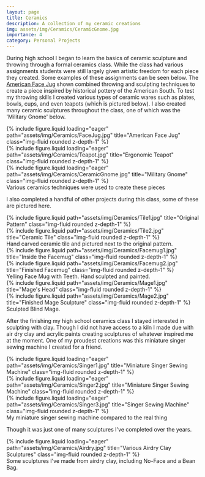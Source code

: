 ```yaml
---
layout: page
title: Ceramics
description: A collection of my ceramic creations
img: assets/img/Ceramics/CeramicGnome.jpg
importance: 4
category: Personal Projects
---
```


During high school I began to learn the basics of ceramic sculpture and throwing through a formal ceramics class. While the class had various assignments students were still largely given artistic freedom for each piece they created. Some examples of these assignments can be seen below. The <a href='https://www.si.edu/spotlight/american-face-vessels'>American Face Jug</a> shown combined throwing and sculpting techniques to create a piece inspired by historical pottery of the American South. To test my throwing skills I created various types of ceramic wares such as plates, bowls, cups, and even teapots (which is pictured below). I also created many ceramic sculptures throughout the class, one of which was the 'Military Gnome' below.

<div class="row">
    <div class="col-sm mt-3 mt-md-0">
        {% include figure.liquid loading="eager" path="assets/img/Ceramics/FaceJug.jpg" title="American Face Jug" class="img-fluid rounded z-depth-1" %}
    </div>
    <div class="col-sm mt-3 mt-md-0">
        {% include figure.liquid loading="eager" path="assets/img/Ceramics/Teapot.jpg" title="Ergonomic Teapot" class="img-fluid rounded z-depth-1" %}
    </div>
    <div class="col-sm mt-3 mt-md-0">
        {% include figure.liquid loading="eager" path="assets/img/Ceramics/CeramicGnome.jpg" title="Military Gnome" class="img-fluid rounded z-depth-1" %}
    </div>
</div>
<div class="caption">
    Various ceramics techniques were used to create these pieces
</div>



I also completed a handful of other projects during this class, some of these are pictured here.

<div class="row justify-content-sm-center">
    <div class="col-sm-4 mt-3 mt-md-0">
        {% include figure.liquid path="assets/img/Ceramics/Tile1.jpg" title="Original Pattern" class="img-fluid rounded z-depth-1" %}
    </div>
    <div class="col-sm-4 mt-3 mt-md-0">
        {% include figure.liquid path="assets/img/Ceramics/Tile2.jpg" title="Ceramic Tile" class="img-fluid rounded z-depth-1" %}
    </div>
</div>
<div class="caption">
    Hand carved ceramic tile and pictured next to the original pattern.
</div>

<div class="row justify-content-sm-center">
    <div class="col-sm-4 mt-3 mt-md-0">
        {% include figure.liquid path="assets/img/Ceramics/Facemug1.jpg" title="Inside the Facemug" class="img-fluid rounded z-depth-1" %}
    </div>
    <div class="col-sm-4 mt-3 mt-md-0">
        {% include figure.liquid path="assets/img/Ceramics/Facemug2.jpg" title="Finished Facemug" class="img-fluid rounded z-depth-1" %}
    </div>
</div>
<div class="caption">
    Yelling Face Mug with Teeth. Hand sculpted and painted.
</div>

<div class="row justify-content-sm-center">
    <div class="col-sm-4 mt-3 mt-md-0">
        {% include figure.liquid path="assets/img/Ceramics/Mage1.jpg" title="Mage's Head" class="img-fluid rounded z-depth-1" %}
    </div>
    <div class="col-sm-4 mt-3 mt-md-0">
        {% include figure.liquid path="assets/img/Ceramics/Mage2.jpg" title="Finished Mage Sculpture" class="img-fluid rounded z-depth-1" %}
    </div>
</div>
<div class="caption">
    Sculpted Blind Mage.
</div>

After the finishing my high school ceramics class I stayed interested in sculpting with clay. Though I did not have access to a kiln I made due with air dry clay and acrylic paints creating sculptures of whatever inspired me at the moment. One of my proudest creations was this miniature singer sewing machine I created for a friend.

<div class="row">
    <div class="col-sm mt-3 mt-md-0">
        {% include figure.liquid loading="eager" path="assets/img/Ceramics/Singer1.jpg" title="Miniature Singer Sewing Machine" class="img-fluid rounded z-depth-1" %}
    </div>
    <div class="col-sm mt-3 mt-md-0">
        {% include figure.liquid loading="eager" path="assets/img/Ceramics/Singer2.jpg" title="Miniature Singer Sewing Machine" class="img-fluid rounded z-depth-1" %}
    </div>
    <div class="col-sm mt-3 mt-md-0">
        {% include figure.liquid loading="eager" path="assets/img/Ceramics/Singer3.jpg" title="Singer Sewing Machine" class="img-fluid rounded z-depth-1" %}
    </div>
</div>
<div class="caption">
    My miniature singer sewing machine compared to the real thing
</div>

Though it was just one of many sculptures I've completed over the years.

<div class="row">
    <div class="col-sm mt-3 mt-md-0">
        {% include figure.liquid loading="eager" path="assets/img/Ceramics/Airdry.jpg" title="Various Airdry Clay Sculptures" class="img-fluid rounded z-depth-1" %}
    </div>
</div>
<div class="caption">
    Some sculptures I've made from airdry clay, including No-Face and a Bean Bag.
</div>
